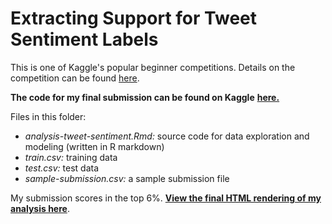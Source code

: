 # Extracting Support for Tweet Sentiment Labels

This is one of Kaggle's popular beginner competitions. Details on the competition can be found [here](https://www.kaggle.com/c/tweet-sentiment-extraction/overview).

**The code for my final submission can be found on Kaggle** [**here.**](https://www.kaggle.com/panthonies/roberta-ensemble-top-6)

Files in this folder:
- *analysis-tweet-sentiment.Rmd:* source code for data exploration and modeling (written in R markdown)
- *train.csv:* training data
- *test.csv:* test data
- *sample-submission.csv:* a sample submission file

My submission scores in the top 6%. [**View the final HTML rendering of my analysis here**](https://anthonypan.com/kaggle/tweet-sentiment-extraction).
